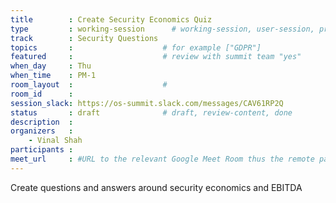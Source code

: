 ```yaml
---
title        : Create Security Economics Quiz
type         : working-session      # working-session, user-session, product-session
track        : Security Questions
topics       :                    # for example ["GDPR"]
featured     :                    # review with summit team "yes"
when_day     : Thu
when_time    : PM-1
room_layout  :                    #
room_id      :
session_slack: https://os-summit.slack.com/messages/CAV61RP2Q
status       : draft              # draft, review-content, done
description  :
organizers   :
    - Vinal Shah
participants :
meet_url     : #URL to the relevant Google Meet Room thus the remote participants can join a session
---
```


Create questions and answers around security economics and EBITDA
